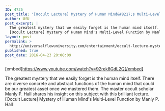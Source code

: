 ```yaml
---
ID: 4725
post_title: '[Occult Lecture] Mystery of Human Mind&#8217;s Multi-Level Function'
author: UfU
post_excerpt: |
  The greatest mystery that we easily forget is the human mind itself. There are diverse concrete and abstract functions of the human mind that could be our greatest asset once we mastered them. The master occult scholar Manly P. Hall shares his insight on this subject with this brilliant lecture.
  [Occult Lecture] Mystery of Human Mind's Multi-Level Function by Manly P. Hall
layout: post
permalink: >
  http://universalflowuniversity.com/entertainment/occult-lecture-mystery-of-human-minds-multi-level-function/
published: true
post_date: 2016-04-23 20:08:09
---
```

[embed]https://www.youtube.com/watch?v=92rek8GdL2Q[/embed]<br>
<p>The greatest mystery that we easily forget is the human mind itself. There are diverse concrete and abstract functions of the human mind that could be our greatest asset once we mastered them. The master occult scholar Manly P. Hall shares his insight on this subject with this brilliant lecture.
[Occult Lecture] Mystery of Human Mind's Multi-Level Function by Manly P. Hall</p>